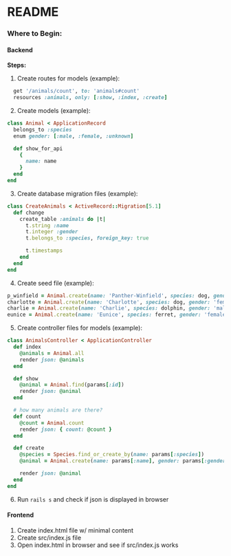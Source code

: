 # README

### Where to Begin:

#### Backend
**Steps:**
1. Create routes for models (example):
  ```ruby
    get '/animals/count', to: 'animals#count'
    resources :animals, only: [:show, :index, :create]
  ```
2. Create models (example):
  ```ruby
  class Animal < ApplicationRecord
    belongs_to :species
    enum gender: [:male, :female, :unknown]

    def show_for_api
      {
        name: name
      }
    end
  end
  ```
3. Create database migration files (example):
  ```ruby
  class CreateAnimals < ActiveRecord::Migration[5.1]
    def change
      create_table :animals do |t|
        t.string :name
        t.integer :gender
        t.belongs_to :species, foreign_key: true

        t.timestamps
      end
    end
  end
  ```
4. Create seed file (example):
  ```ruby
  p_winfield = Animal.create(name: 'Panther-Winfield', species: dog, gender: 'male')
  charlotte = Animal.create(name: 'Charlotte', species: dog, gender: 'female')
  charlie = Animal.create(name: 'Charlie', species: dolphin, gender: 'male')
  eunice = Animal.create(name: 'Eunice', species: ferret, gender: 'female')
  ```
5. Create controller files for models (example):
  ```ruby
  class AnimalsController < ApplicationController
    def index
      @animals = Animal.all
      render json: @animals
    end

    def show
      @animal = Animal.find(params[:id])
      render json: @animal
    end

    # how many animals are there?
    def count
      @count = Animal.count
      render json: { count: @count }
    end

    def create
      @species = Species.find_or_create_by(name: params[:species])
      @animal = Animal.create(name: params[:name], gender: params[:gender].to_i, species: @species)

      render json: @animal
    end
  end
  ```
6. Run ```rails s``` and check if json is displayed in browser

#### Frontend
1. Create index.html file w/ minimal content
2. Create src/index.js file
3. Open index.html in browser and see if src/index.js works

